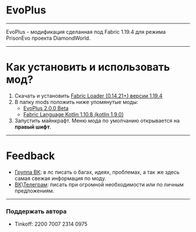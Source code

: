 # EvoPlus

---

EvoPlus - модификация сделанная под Fabric 1.19.4 для режима PrisonEvo проекта DiamondWorld.

---

# Как установить и использовать мод?
1. Скачать и установить [Fabric Loader (0.14.21+) версии 1.19.4](https://fabricmc.net/use/installer)
2. В папку mods положить ниже упомянутые моды:
   * [EvoPlus 2.0.0 Beta](https://github.com/asyncdargen/evo-plus/releases/2.0.0-beta)
   * [Fabric Language Kotlin 1.10.8 (kotlin 1.9.0)](https://github.com/FabricMC/fabric-language-kotlin/releases/download/1.10.8%2Bkotlin.1.9.0/fabric-language-kotlin-1.10.8+kotlin.1.9.0.jar)
3. Запустить майнкрафт. Меню мода по умолчанию открывается на **правый шифт**.
---

# Feedback
* [Группа ВК](https://vk.com/evo_pluss): в лс писать о багах, идеях, проблемах, а так же здесь самая свежая информация по моду.
* [ВК](https://vk.com/evo_pluss)\\[Телеграм](https://asyncdargen.t.me/): писать при огромной необходимости или по личным предложениям.

---

### Поддержать автора
 * Tinkoff: 2200 7007 2314 0975